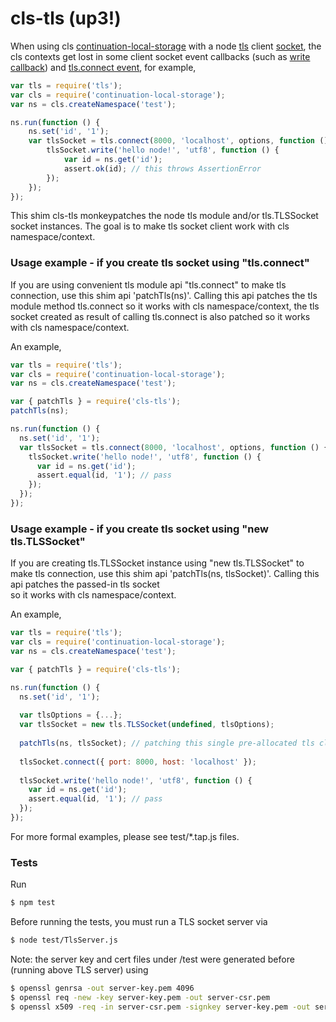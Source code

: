 # cls-tls (up3!)


When using cls [continuation-local-storage][npm-cls] with a node [tls][tls] client [socket][tls-TLSSocket], 
the cls contexts get lost in some client socket event callbacks (such as [write callback][net-socket-write-event]) 
and [tls.connect event][tls-connect-event], for example,

```js
var tls = require('tls');
var cls = require('continuation-local-storage');
var ns = cls.createNamespace('test');

ns.run(function () {
    ns.set('id', '1');
    var tlsSocket = tls.connect(8000, 'localhost', options, function () {
        tlsSocket.write('hello node!', 'utf8', function () {
            var id = ns.get('id');
            assert.ok(id); // this throws AssertionError
        });
    });
});
```

This shim cls-tls monkeypatches the node tls module and/or tls.TLSSocket socket instances. 
The goal is to make tls socket client work with cls namespace/context.

### Usage example - if you create tls socket using "tls.connect"
If you are using convenient tls module api "tls.connect" to make tls connection, use this shim 
api 'patchTls(ns)'. Calling this api patches the tls module method tls.connect so it works with 
cls namespace/context, the tls socket created as result of calling tls.connect is also patched 
so it works with cls namespace/context.

An example,

```js
var tls = require('tls');
var cls = require('continuation-local-storage');
var ns = cls.createNamespace('test');

var { patchTls } = require('cls-tls');
patchTls(ns);

ns.run(function () {
  ns.set('id', '1');
  var tlsSocket = tls.connect(8000, 'localhost', options, function () {
    tlsSocket.write('hello node!', 'utf8', function () {
      var id = ns.get('id');
      assert.equal(id, '1'); // pass
    });
  });
});
```

### Usage example - if you create tls socket using "new tls.TLSSocket"
If you are creating tls.TLSSocket instance using "new tls.TLSSocket" to make tls connection, 
use this shim api 'patchTls(ns, tlsSocket)'. Calling this api patches the passed-in tls socket  
so it works with cls namespace/context.

An example,

```js
var tls = require('tls');
var cls = require('continuation-local-storage');
var ns = cls.createNamespace('test');

var { patchTls } = require('cls-tls');

ns.run(function () {
  ns.set('id', '1');
  
  var tlsOptions = {...};
  var tlsSocket = new tls.TLSSocket(undefined, tlsOptions);
  
  patchTls(ns, tlsSocket); // patching this single pre-allocated tls client socket
  
  tlsSocket.connect({ port: 8000, host: 'localhost' });
  
  tlsSocket.write('hello node!', 'utf8', function () {
    var id = ns.get('id');
    assert.equal(id, '1'); // pass
  });
});
```

For more formal examples, please see test/*.tap.js files.

### Tests

Run
```sh
$ npm test
```

Before running the tests, you must run a TLS socket server via
```sh
$ node test/TlsServer.js
```

Note: the server key and cert files under /test were generated before (running above TLS server) using
```sh
$ openssl genrsa -out server-key.pem 4096
$ openssl req -new -key server-key.pem -out server-csr.pem
$ openssl x509 -req -in server-csr.pem -signkey server-key.pem -out server-cert.pem
```

[npm-cls]: https://www.npmjs.com/package/continuation-local-storage
[tls]: https://nodejs.org/api/tls.html
[tls-TLSSocket]: https://nodejs.org/api/tls.html#tls_class_tls_tlssocket
[net-socket-write-event]: https://nodejs.org/api/net.html#net_socket_write_data_encoding_callback
[tls-connect-event]: https://nodejs.org/api/tls.html#tls_tls_connect_options_callback
